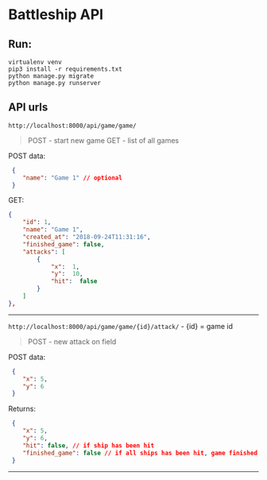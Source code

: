 # Battleship API


## Run:
```
virtualenv venv
pip3 install -r requirements.txt
python manage.py migrate
python manage.py runserver
```

## API urls
`http://localhost:8000/api/game/game/`

>POST - start new game
>GET - list of all games

POST data:
```json
 {
	"name": "Game 1" // optional
 }
```

GET:
```json
{
	"id": 1,
	"name": "Game 1",
	"created_at": "2018-09-24T11:31:16",
	"finished_game": false,
	"attacks": [
		{
			"x":  1,
			"y":  10,
			"hit":  false
		}
	]
},
```
---
`http://localhost:8000/api/game/game/{id}/attack/` - {id} = game id

>POST - new attack on field

POST data:
```json
 {
	"x": 5,
	"y": 6
 }
```

Returns:
```json
 {
	"x": 5,
	"y": 6,
	"hit": false, // if ship has been hit
	"finished_game": false // if all ships has been hit, game finished
 }
```
---
